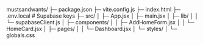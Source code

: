 mustsandwants/
├─ package.json
├─ vite.config.js
├─ index.html
├─ .env.local           # Supabase keys
├─ src/
│  ├─ App.jsx
│  ├─ main.jsx
│  ├─ lib/
│  │  └─ supabaseClient.js
│  ├─ components/
│  │  ├─ AddHomeForm.jsx
│  │  └─ HomeCard.jsx
│  ├─ pages/
│  │  └─ Dashboard.jsx
│  └─ styles/
│     └─ globals.css
